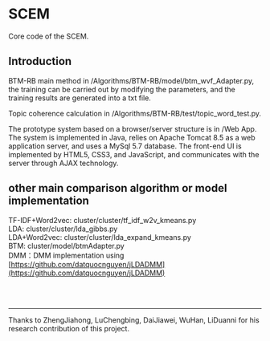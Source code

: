 # SCEM
Core code of the SCEM.

## Introduction

BTM-RB main method in /Algorithms/BTM-RB/model/btm_wvf_Adapter.py, the training can be carried out by modifying the parameters, and the training results are generated into a txt file.</br>

Topic coherence calculation in /Algorithms/BTM-RB/test/topic_word_test.py.</br>

The prototype system based on a browser/server structure is in /Web App. 
The system is implemented in Java, relies on Apache Tomcat 8.5 as a web application server, and uses a MySql 5.7 database. The front-end UI is implemented by HTML5, CSS3, and JavaScript, and communicates with the server through AJAX technology. 

## other main comparison algorithm or model implementation

TF-IDF+Word2vec: cluster/cluster/tf_idf_w2v_kmeans.py</br>
LDA: cluster/cluster/lda_gibbs.py</br>
LDA+Word2vec: cluster/cluster/lda_expand_kmeans.py</br>
BTM: cluster/model/btmAdapter.py</br>
DMM：DMM implementation using [https://github.com/datquocnguyen/jLDADMM](https://github.com/datquocnguyen/jLDADMM)



<br><br><hr>
Thanks to ZhengJiahong, LuChengbing, DaiJiawei, WuHan, LiDuanni for his research contribution of this project.